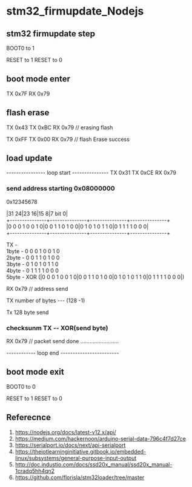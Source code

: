 # stm32_firmupdate_Nodejs

## stm32 firmupdate step
BOOT0 to 1

RESET to 1
RESET to 0

## boot mode enter

TX 0x7F
RX 0x79

## flash erase
TX 0x43
TX 0xBC
RX 0x79		// erasing flash

TX 0xFF
TX 0x00
RX 0x79		// flash Erase success

## load update

---------------- loop start ---------------
TX 0x31
TX 0xCE
RX 0x79

### send address starting 0x08000000<br>

0x12345678<br>

|31           24|23           16|15            8|7         bit 0|<br>
+---------------+---------------+---------------+---------------+<br>
|0 0 0 1 0 0 1 0|0 0 1 1 0 1 0 0|0 1 0 1 0 1 1 0|0 1 1 1 1 0 0 0|<br>
+---------------+---------------+---------------+---------------+<br>

TX - <br>
1byte - 0 0 0 1 0 0 1 0<br>
2byte - 0 0 1 1 0 1 0 0<br>
3byte - 0 1 0 1 0 1 1 0<br>
4byte - 0 1 1 1 1 0 0 0<br>
5byte - XOR (|0 0 0 1 0 0 1 0|0 0 1 1 0 1 0 0|0 1 0 1 0 1 1 0|0 1 1 1 1 0 0 0|)<br>

RX 0x79		// address send<br>

TX number of bytes --- (128 -1)<br>

Tx 128 byte send<br>

### checksunm TX -- XOR(send byte)<br>
RX 0x79		// packet send done .........................<br>

------------ loop end ------------------------<br>

## boot mode exit

BOOT0 to 0

RESET to 1
RESET to 0



## Referecnce
1. https://nodejs.org/docs/latest-v12.x/api/
2. https://medium.com/hackernoon/arduino-serial-data-796c4f7d27ce
3. https://serialport.io/docs/next/api-serialport
4. https://theiotlearninginitiative.gitbook.io/embedded-linux/subsystems/general-purpose-input-output
5. http://doc.industio.com/docs/ssd20x_manual/ssd20x_manual-1cradq5hh4qn2
6. https://github.com/florisla/stm32loader/tree/master
